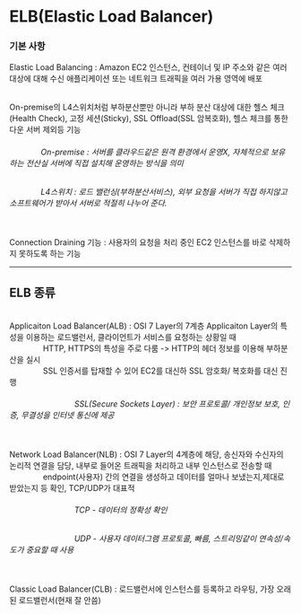 # ELB(Elastic Load Balancer)

<h3>기본 사항</h3>

Elastic Load Balancing :  Amazon EC2 인스턴스, 컨테이너 및 IP 주소와 같은 여러 대상에 대해 수신 애플리케이션 또는 네트워크 트래픽을 여러 가용 영역에 배포

<br>On-premise의 L4스위치처럼 부하분산뿐만 아니라 부하 분산 대상에 대한 헬스 체크(Health Check), 고정 세션(Sticky), SSL Offload(SSL 암복호화), 헬스 체크를 통한 다운 서버 제외등 기능

<h6>&emsp;&emsp;&emsp;&emsp;On-premise : 서버를 클라우드같은 원격 환경에서 운영X, 자체적으로 보유하는 전산실 서버에 직접 설치해 운영하는 방식을 의미

<br>&emsp;&emsp;&emsp;&emsp;L4스위치 : 로드 밸런싱(부하분산서비스), 외부 요청을 서버가 직접 하지않고 소프트웨어가 받아서 서버로 적절히 나누어 준다.</h6>

<br>Connection Draining 기능 : 사용자의 요청을 처리 중인 EC2 인스턴스를 바로 삭제하지 못하도록 하는 기능

<hr>
<h2>ELB 종류 </h2>
<br> Applicaiton Load Balancer(ALB) : OSI 7 Layer의 7계층 Applicaiton Layer의 특성을 이용하는 로드밸런서, 클라이언트가 서비스를 요청하는 상황일 때
<br>&emsp;&emsp;&emsp;&emsp; HTTP, HTTPS의 특성을 주로 다룸 -> HTTP의 헤더 정보를 이용해 부하분산을 실시 
<br>&emsp;&emsp;&emsp;&emsp; SSL 인증서를 탑재할 수 있어 EC2를 대신하 SSL 암호화/ 복호화를 대신 진행

<h6>&emsp;&emsp;&emsp;&emsp;&emsp;&emsp;&emsp;&emsp;  SSL(Secure Sockets Layer) : 보안 프로토콜/ 개인정보 보호, 인증, 무결성을 인터넷 통신에 제공</h6>

<br> Network Load Balancer(NLB) : OSI 7 Layer의 4계층에 해당, 송신자와 수신자의 논리적 연결을 담당, 내부로 들어온 트래픽을 처리하고 내부 인스턴스로 전송할 때
<br>&emsp;&emsp;&emsp;&emsp; endpoint(사용자) 간의 연결을 생성하고 데이터를 얼마나 보냈는지,제대로 받았는지 등 확인, TCP/UDP가 대표적

<h6>&emsp;&emsp;&emsp;&emsp;&emsp;&emsp;&emsp;&emsp;  TCP - 데이터의 정확성 확인
  
<br>&emsp;&emsp;&emsp;&emsp;&emsp;&emsp;&emsp;&emsp;  UDP - 사용자 데이터그램 프로토콜, 빠름, 스트리밍같이 연속성/속도가 중요할 때 사용</h6>

<br> Classic Load Balancer(CLB) : 로드밸런서에 인스턴스를 등록하고 라우팅, 가장 오래된 로드밸런서(현재 잘 안씀)
